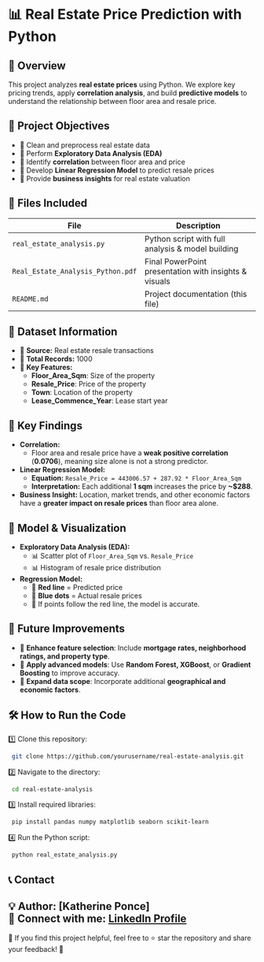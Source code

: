 # 📊 Real Estate Price Prediction with Python

## 🔹 Overview

This project analyzes **real estate prices** using Python. We explore key pricing trends, apply **correlation analysis**, and build **predictive models** to understand the relationship between floor area and resale price.

## 🔹 Project Objectives

- 📌 Clean and preprocess real estate data
- 📌 Perform **Exploratory Data Analysis (EDA)**
- 📌 Identify **correlation** between floor area and price
- 📌 Develop **Linear Regression Model** to predict resale prices
- 📌 Provide **business insights** for real estate valuation

## 📂 Files Included

| File                              | Description                                           |
| --------------------------------- | ----------------------------------------------------- |
| `real_estate_analysis.py`         | Python script with full analysis & model building     |
| `Real_Estate_Analysis_Python.pdf` | Final PowerPoint presentation with insights & visuals |
| `README.md`                       | Project documentation (this file)                     |

## 🔹 Dataset Information

- 📌 **Source:** Real estate resale transactions
- 📌 **Total Records:** 1000
- 📌 **Key Features:**
  - **Floor\_Area\_Sqm**: Size of the property
  - **Resale\_Price**: Price of the property
  - **Town**: Location of the property
  - **Lease\_Commence\_Year**: Lease start year

## 🔹 Key Findings

- **Correlation:**
  - Floor area and resale price have a **weak positive correlation** (**0.0706**), meaning size alone is not a strong predictor.
- **Linear Regression Model:**
  - **Equation:** `Resale_Price = 443006.57 + 287.92 * Floor_Area_Sqm`
  - **Interpretation:** Each additional **1 sqm** increases the price by **\~\$288**.
- **Business Insight:** Location, market trends, and other economic factors have a **greater impact on resale prices** than floor area alone.

## 🔹 Model & Visualization

- **Exploratory Data Analysis (EDA):**
  - 📊 Scatter plot of `Floor_Area_Sqm` vs. `Resale_Price`
  - 📊 Histogram of resale price distribution
- **Regression Model:**
  - 🔴 **Red line** = Predicted price
  - 🔵 **Blue dots** = Actual resale prices
  - 📌 If points follow the red line, the model is accurate.

## 🚀 Future Improvements

- 🔹 **Enhance feature selection**: Include **mortgage rates, neighborhood ratings, and property type**.
- 🔹 **Apply advanced models**: Use **Random Forest, XGBoost**, or **Gradient Boosting** to improve accuracy.
- 🔹 **Expand data scope**: Incorporate additional **geographical and economic factors**.

## 🛠️ How to Run the Code

1️⃣ Clone this repository:

```bash
 git clone https://github.com/yourusername/real-estate-analysis.git
```

2️⃣ Navigate to the directory:

```bash
 cd real-estate-analysis
```

3️⃣ Install required libraries:

```bash
 pip install pandas numpy matplotlib seaborn scikit-learn
```

4️⃣ Run the Python script:

```bash
 python real_estate_analysis.py
```

## 📞 Contact

💡 **Author:** [Katherine Ponce]\
🔗 **Connect with me:** [LinkedIn Profile](linkedin.com/in/katherine-ponce-6616441b3) 
---

📢 If you find this project helpful, feel free to ⭐ star the repository and share your feedback! 🚀


